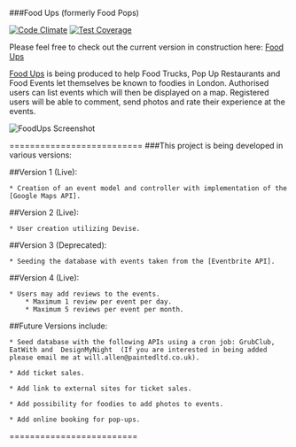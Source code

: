 ###Food Ups (formerly Food Pops)

[![Code Climate](https://codeclimate.com/github/painted/FoodPops/badges/gpa.svg)](https://codeclimate.com/github/painted/FoodPops) [![Test Coverage](https://codeclimate.com/github/painted/FoodPops/badges/coverage.svg)](https://codeclimate.com/github/painted/FoodPops)

Please feel free to check out the current version in construction here: [Food Ups]

[Food Ups] is being produced to help Food Trucks, Pop Up Restaurants and Food Events let themselves be known to foodies in London.  Authorised users can list events which will then be displayed on a map.  Registered users will be able to comment, send photos and rate their experience at the events.

![FoodUps Screenshot](http://www.paintedchef.com/images/FoodUps.png)

==========================
###This project is being developed in various versions:

##Version 1 (Live):

	* Creation of an event model and controller with implementation of the [Google Maps API].

##Version 2 (Live):

	* User creation utilizing Devise.

##Version 3 (Deprecated): 

	* Seeding the database with events taken from the [Eventbrite API].

##Version 4 (Live): 
	
	* Users may add reviews to the events.
		* Maximum 1 review per event per day.
		* Maximum 5 reviews per event per month.

##Future Versions include:

	* Seed database with the following APIs using a cron job: GrubClub, EatWith and  DesignMyNight  (If you are interested in being added please email me at will.allen@paintedltd.co.uk).

	* Add ticket sales.

	* Add link to external sites for ticket sales.

	* Add possibility for foodies to add photos to events.

	* Add online booking for pop-ups.

=========================

[Food Ups]:https://foodups.herokuapp.com/
[Google Maps API]:https://developers.google.com/maps/
[Eventbrite API]:http://developer.eventbrite.com/

